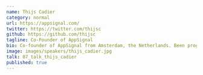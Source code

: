 ```yaml
---
name: Thijs Cadier
category: normal
url: https://appsignal.com/
twitter: https://twitter.com/thijsc
github: https://github.com/thijsc
tagline: Co-Founder of AppSignal
bio: Co-founder of AppSignal from Amsterdam, the Netherlands. Been programming in Ruby since discovering Rails when it was still in beta in 2005. Been producing music as a serious hobby for a couple of years now, and using Ruby as a way of actually learning to understand what I'm doing.
image: images/speakers/thijs_cadier.jpg
talk: 07_talk_thijs_cadier
published: true
---
```

